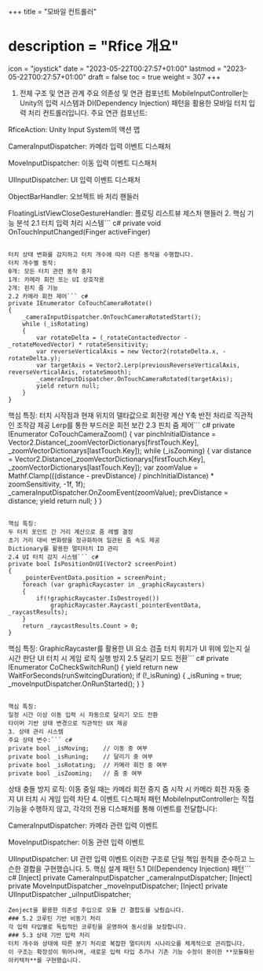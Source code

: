 ﻿+++
title = "모바일 컨트롤러"
# description = "Rfice 개요"
icon = "joystick"
date = "2023-05-22T00:27:57+01:00"
lastmod = "2023-05-22T00:27:57+01:00"
draft = false
toc = true
weight = 307
+++

1. 전체 구조 및 연관 관계
   주요 의존성 및 연관 컴포넌트
   MobileInputController는 Unity의 입력 시스템과 DI(Dependency Injection) 패턴을 활용한 모바일 터치 입력 처리 컨트롤러입니다.
   주요 연관 컴포넌트:

RficeAction: Unity Input System의 액션 맵

CameraInputDispatcher: 카메라 입력 이벤트 디스패처

MoveInputDispatcher: 이동 입력 이벤트 디스패처

UIInputDispatcher: UI 입력 이벤트 디스패처

ObjectBarHandler: 오브젝트 바 처리 핸들러

FloatingListViewCloseGestureHandler: 플로팅 리스트뷰 제스처 핸들러
2. 핵심 기능 분석
   2.1 터치 입력 처리 시스템``` c#
   private void OnTouchInputChanged(Finger activeFinger)
```

터치 상태 변화를 감지하고 터치 개수에 따라 다른 동작을 수행합니다.
터치 개수별 동작:
0개: 모든 터치 관련 동작 중지
1개: 카메라 회전 또는 UI 상호작용
2개: 핀치 줌 기능
2.2 카메라 회전 제어``` c#
private IEnumerator CoTouchCameraRotate()
{
    _cameraInputDispatcher.OnTouchCameraRotatedStart();
    while (_isRotating)
    {
        var rotateDelta = (_rotateContactedVector - _rotateMovedVector) * rotateSensitivity;
        var reverseVerticalAxis = new Vector2(rotateDelta.x, -rotateDelta.y);
        var targetAxis = Vector2.Lerp(previousReverseVerticalAxis, reverseVerticalAxis, rotateSmooth);
        _cameraInputDispatcher.OnTouchCameraRotated(targetAxis);
        yield return null;
    }
}
```

핵심 특징:
터치 시작점과 현재 위치의 델타값으로 회전량 계산
Y축 반전 처리로 직관적인 조작감 제공
Lerp를 통한 부드러운 회전 보간
2.3 핀치 줌 제어``` c#
private IEnumerator CoTouchCameraZoom()
{
var pinchInitialDistance = Vector2.Distance(_zoomVectorDictionarys[firstTouch.Key],
_zoomVectorDictionarys[lastTouch.Key]);
while (_isZooming)
{
var distance = Vector2.Distance(_zoomVectorDictionarys[firstTouch.Key],
_zoomVectorDictionarys[lastTouch.Key]);
var zoomValue = Mathf.Clamp(((distance - prevDistance) / pinchInitialDistance) * zoomSensitivity, -1f, 1f);
_cameraInputDispatcher.OnZoomEvent(zoomValue);
prevDistance = distance;
yield return null;
}
}
```

핵심 특징:
두 터치 포인트 간 거리 계산으로 줌 레벨 결정
초기 거리 대비 변화량을 정규화하여 일관된 줌 속도 제공
Dictionary를 활용한 멀티터치 ID 관리
2.4 UI 터치 감지 시스템``` c#
private bool IsPositionOnUI(Vector2 screenPoint)
{
    _pointerEventData.position = screenPoint;
    foreach (var graphicRaycaster in _graphicRaycasters)
    {
        if(!graphicRaycaster.IsDestroyed())
            graphicRaycaster.Raycast(_pointerEventData, _raycastResults);
    }
    return _raycastResults.Count > 0;
}
```

핵심 특징:
GraphicRaycaster를 활용한 UI 요소 검출
터치 위치가 UI 위에 있는지 실시간 판단
UI 터치 시 게임 로직 실행 방지
2.5 달리기 모드 전환``` c#
private IEnumerator CoCheckSwitchRun()
{
yield return new WaitForSeconds(runSwitcingDuration);
if (!_isRuning)
{
_isRuning = true;
_moveInputDispatcher.OnRunStarted();
}
}
```

핵심 특징:
일정 시간 이상 이동 입력 시 자동으로 달리기 모드 전환
타이머 기반 상태 변경으로 직관적인 UX 제공
3. 상태 관리 시스템
주요 상태 변수:``` c#
private bool _isMoving;    // 이동 중 여부
private bool _isRuning;    // 달리기 중 여부
private bool _isRotating;  // 카메라 회전 중 여부
private bool _isZooming;   // 줌 중 여부
```

상태 충돌 방지 로직:
이동 중일 때는 카메라 회전 중지
줌 시작 시 카메라 회전 자동 중지
UI 터치 시 게임 입력 차단
4. 이벤트 디스패처 패턴
   MobileInputController는 직접 기능을 수행하지 않고, 각각의 전용 디스패처를 통해 이벤트를 전달합니다:

CameraInputDispatcher: 카메라 관련 입력 이벤트

MoveInputDispatcher: 이동 관련 입력 이벤트

UIInputDispatcher: UI 관련 입력 이벤트
이러한 구조로 단일 책임 원칙을 준수하고 느슨한 결합을 구현했습니다.
5. 핵심 설계 패턴
   5.1 DI(Dependency Injection) 패턴``` c#
   [Inject] private CameraInputDispatcher _cameraInputDispatcher;
   [Inject] private MoveInputDispatcher _moveInputDispatcher;
   [Inject] private UIInputDispatcher _uiInputDispatcher;
```
Zenject을 활용한 의존성 주입으로 모듈 간 결합도를 낮췄습니다.
### 5.2 코루틴 기반 비동기 처리
각 입력 타입별로 독립적인 코루틴을 운영하여 동시성을 보장합니다.
### 5.3 상태 기반 입력 처리
터치 개수와 상태에 따른 분기 처리로 복잡한 멀티터치 시나리오를 체계적으로 관리합니다.
이 구조는 확장성이 뛰어나며, 새로운 입력 타입 추가나 기존 기능 수정이 용이한 **모듈화된 아키텍처**를 구현했습니다.